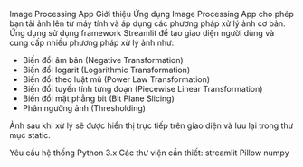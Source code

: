 Image Processing App
Giới thiệu
Ứng dụng Image Processing App cho phép bạn tải ảnh lên từ máy tính và áp dụng các phương pháp xử lý ảnh cơ bản. Ứng dụng sử dụng framework Streamlit để tạo giao diện người dùng và cung cấp nhiều phương pháp xử lý ảnh như:

- Biến đổi âm bản (Negative Transformation)
- Biến đổi logarit (Logarithmic Transformation)
- Biến đổi theo luật mũ (Power Law Transformation)
- Biến đổi tuyến tính từng đoạn (Piecewise Linear Transformation)
- Biến đổi mặt phẳng bit (Bit Plane Slicing)
- Phân ngưỡng ảnh (Thresholding)


Ảnh sau khi xử lý sẽ được hiển thị trực tiếp trên giao diện và lưu lại trong thư mục static.

Yêu cầu hệ thống
Python 3.x
Các thư viện cần thiết:
streamlit
Pillow
numpy
